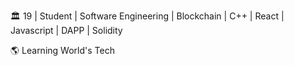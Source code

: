 🏛️ 19 | Student | Software Engineering | Blockchain | C++ | React | Javascript | DAPP | Solidity 

🌎 Learning World's Tech 
